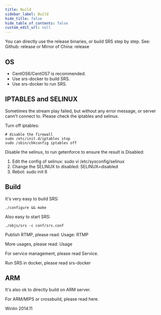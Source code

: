 ```yaml
---
title: Build
sidebar_label: Build
hide_title: false
hide_table_of_contents: false
custom_edit_url: null
---
```


You can directly use the release binaries, or build SRS step by step. See: Github: release or Mirror of China: release

## OS

- CentOS6/CentOS7 is recommended.
- Use srs-docker to build SRS.
- Use srs-docker to run SRS.


## IPTABLES and SELINUX
Sometimes the stream play failed, but without any error message, or server cann't connect to. Please check the iptables and selinux.

Turn off iptables:

```
# disable the firewall
sudo /etc/init.d/iptables stop
sudo /sbin/chkconfig iptables off
```

Disable the selinux, to run getenforce to ensure the result is Disabled:

1. Edit the config of selinux: sudo vi /etc/sysconfig/selinux
2. Change the SELINUX to disabled: SELINUX=disabled
3. Rebot: sudo init 6


## Build

It's very easy to build SRS:

```
./configure && make
```

Also easy to start SRS:

```
./objs/srs -c conf/srs.conf
```

Publish RTMP, please read: Usage: RTMP

More usages, please read: Usage

For service management, please read Service.

Run SRS in docker, please read srs-docker

## ARM

It's also ok to directly build on ARM server.

For ARM/MIPS or crossbuild, please read here.

Winlin 2014.11
